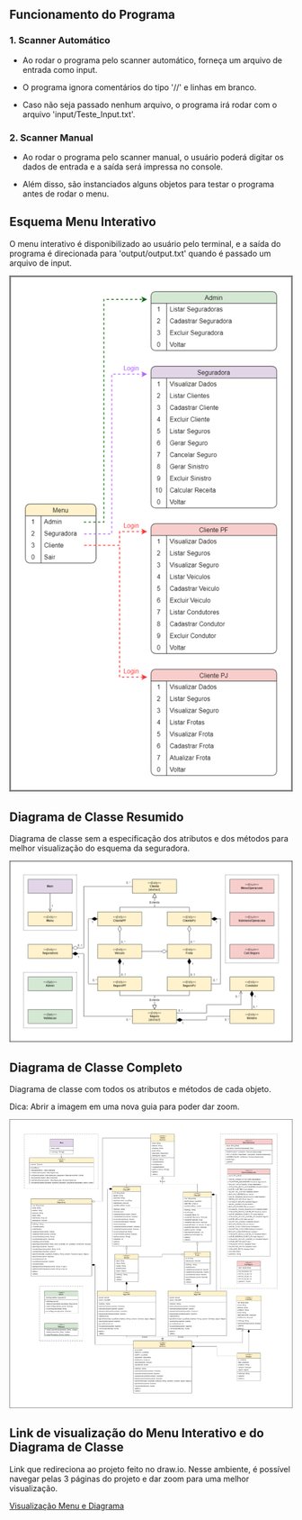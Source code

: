 ## Funcionamento do Programa
### 1. Scanner Automático
* Ao rodar o programa pelo scanner automático, forneça um arquivo de entrada como input.

* O programa ignora comentários do tipo '//' e linhas em branco.

* Caso não seja passado nenhum arquivo, o programa irá rodar com o arquivo 'input/Teste_Input.txt'.

### 2. Scanner Manual
* Ao rodar o programa pelo scanner manual, o usuário poderá digitar os dados de entrada e a saída será impressa no console.

* Além disso, são instanciados alguns objetos para testar o programa antes de rodar o menu.

## Esquema Menu Interativo
O menu interativo é disponibilizado ao usuário pelo terminal, e a saída do programa é direcionada para 'output/output.txt' quando é passado um arquivo de input.

![](https://github.com/phdaccache/MC322/blob/main/Lab05/images/Menu_Interativo.png)

## Diagrama de Classe Resumido
Diagrama de classe sem a especificação dos atributos e dos métodos para melhor visualização do esquema da seguradora.

![](https://github.com/phdaccache/MC322/blob/main/Lab05/images/Diagrama_Resumido.png)

## Diagrama de Classe Completo
Diagrama de classe com todos os atributos e métodos de cada objeto.

Dica: Abrir a imagem em uma nova guia para poder dar zoom.

![](https://github.com/phdaccache/MC322/blob/main/Lab05/images/Diagrama_Completo.png)

## Link de visualização do Menu Interativo e do Diagrama de Classe
Link que redireciona ao projeto feito no draw.io. Nesse ambiente, é possível navegar pelas 3 páginas do projeto e dar zoom para uma melhor visualização.

[Visualização Menu e Diagrama](https://viewer.diagrams.net/?tags=%7B%7D&target=blank&highlight=0000ff&edit=_blank&layers=1&nav=1&title=Diagrama%20de%20Classe%20-%20Sistema%20da%20Seguradora#R%3Cmxfile%20pages%3D%223%22%3E%3Cdiagram%20id%3D%223CxqhL1FxixI--weWj7k%22%20name%3D%22Menu%20Interativo%22%3E7Z1dd%2BI4EoZ%2FDZfs8ReGXAbS6Z5ssptOeqd79maOYgvwxrFoYxKSXz%2FyJ4aSvTBtbIEqp88MyLZspFf1yFVyuWdOXtafQ7KY3zGX%2Bj1Dc9c986pnGBe6xv8bF7ynBdbQTgtmoeemRfqm4NH7oFlhdtxs5bl0ubVjxJgfeYvtQocFAXWirTIShuxte7cp87fPuiAzCgoeHeLD0u%2BeG83T0pEx3JR%2Fod5snp9Zty%2FSLS8k3zn7Jcs5cdlbqcj81DMnIWNR%2BullPaF%2B3HZ5u6THXVdsLS4spEG01wGf6c%2Fgx%2BOP%2BdfJ3b%2F%2B92%2FDmvm3fTOt5ZX4q%2BwHZxcbvectwK97EX%2Bka36asctWT8kWnX8J2SpwaVy%2Fxr%2B9zb2IPi6IE29%2B42rgZfPoxc92nnq%2BP2E%2BC5Nqzevkj5cvo5A909IWLfnjW%2BAvzH70Kw0jui4VZb%2F4M2UvNArf%2BS7Z1oGVHpGrz8q%2Bv236cph30Lzcj2YuQJIJaFbUvWlj%2FiFrZnGTf7t9vf8zfPjy8PCwuPsZPb89Rc99AzT5HQ1Wlc0ekaS9eTORMMrGhxm3Dld8RLyAhln7Osz3yWLppd2T7DH3fPeWvLNVlFeUf%2BO9sabuQzo80q58u%2BWVLbNDp7zyx%2BxiNNBJLp2SlR%2Fl%2B6UXpduwk6fTqeE42X6iLo73z89DVhHbElV8XbOQuB7dHBywIGmNfDAlF%2FfmvfgkoNelk28u0SdP1B8T53mW1LxbUXZs%2FOOzU6YHsNCl4c7ODQjyYluQumZAReojkSIHxxLkATYg0dBD3PDjOQu9j1iCfiGRjUDLvfKFEnenaMwSHMRFEVtkn3w6jbKPTyyK2Ev2JczaQBNq3A3Z4hsJZzTfpazArNsWzAuipNUGY%2F6Pt%2BNE%2B8egN%2BC%2FbMK%2F65vv%2FF%2B8e8jlFnDJ8%2BEVV0vJMnqjywiMAy%2BY09ATjQOolFpb8P%2Flk%2BnF1PZTi3kssVhALHqlWvjPjzziP3Auk2CWWLESD0S4yChONv0r6M7DJMN44079xFbMPdelQS4IGn56paku9OZ71ty7Z0tdaR3Yk1llmwY%2BuDbi83YISMSHJLeNSyCP4jr%2FvmIGQDGX7osXyK0a4nszrpSrdN%2Fxkp%2FQC2a36ZF2haw6k9B6u8PLxqFZSe1VXQuashFZJ4Msu2tkDYFYqtUihfFpwbbYe%2FfiueNpBNTxSGcrftfBQiK3TGRg1P46Uo5RF8iok2HURdeMyr1NJbWYclufFozLxd7deO6Q0nUgj4kfu8Wo3CKRAVH7q0g5ROmIJGmRpBudMwk6hrVKvUhhblqwJvr%2BHXn2UIK%2B4EfihXJLRAYiHaAh9ZB0qLv4pOOj7oCOXKt3WvFRqPKDo6CWvhOXH8EoqCmMyx8tCqqjT7mzyVEx6H8lDirUy%2FEmR9CrjIHQ2nGFEyYd%2Bppvvdhe8LKN03kpt4ykmEA14XY2Dr2ZqtfYXtW1ITL0O58QxwTB0XY5lp8Mo6OiMYTMMgSeZ%2BKSeDRtY0tu0UhBrSY80WdKrdzoILVOgVqCcGnL1IKuaQyXFmMIqWVA1%2FSnteOvPGTW0TSlHLNMCxElLaJE4dN2GWXCSAaGT%2FMxg4zqmzDg8DvzE2%2BgzCKRgUoHqEg9KsHAxB4TnpOOolLdHdBhT%2Fkoqj3cM4pq2keDHgxx4CSppUlSMfJPJ4pqwmAFRlFrxxXOm%2FLLKM%2BbvOWKz0s%2BEpf0FbfZGENtUlHKzaEsGPRAiklLsc5jqBYMXmAM1dp%2FOnv2xILRimLdT%2FYYDwKrSUGpBywY70BgSQuszsOnFnRNY%2FjUQtd00RTQNV1e9IOPnjYvKfWQNURCSUuo7qOnFnQkV4fbpTA4bdiT%2FTvy7BEFPcebFT4IqOYFpRyg8icNEVAyAmrQNaAG0Ec8kNvgtGBP8l5BQPUH0Cm8%2FbAfBqka1ZN6fKp22SCfOufTqHM%2BQZewLbfBacOeYFruoimgD%2FgzLT3Ux%2BQWixR0aiJD97nSqdrYIJ26plPxdqXu6ARXKVf7g6UwOG3YE0yVUjQFdP9OSOBQHwF1HEGdM6D%2BeR0%2BX%2FUnQ6q544%2Fw6eut9%2FC9jw%2FvScwngQyPxiehOuDkeCS3uWnWmtSNGLXoJGwJuDyiuHXyAi9udrnF0jKbflFNyqGp%2BhEYRFPnaBp2jSYYV7iQ29q0YEyUXGsubAm41LyU%2BATh1LiezhlO4jc%2BVUe5kU5d08nUunbs2XBunDsbZTU4bbwmbf%2F8NWcEKHFTQM%2FvhPjOKvXs8WunXoSJuZpUlHqIqvbVIKI6R1TnSSdsuHQYCWVjgonifcEa0Acm5mpcRcpRaVjzDkft%2FroeWTt4OpnUXNORQx2np3xqLl3bOzfX8d6DDj2HOE9qaZ403F9BsuTmGkJXIubmqh1XOHUawkXHmJvrqIo652nUfwffZvfr1eLmo39PXj5%2B%2B3Fz8YHrdiRmVpuZuITigMt2qqc4Ulib4yOrbhCpRSxhS8BwBT6ldzw1KUcrXMojL63aTMMlFAe8Hz%2FBLFwt0ErJ1T3CloC35Fu3V%2FhcRNOCOmdgic0onEIjwqRFWPd5uoZwAo15uoa43KdoCrjcp7jB%2Bp16zsrHO6xGBaUesfCVM6dErM4Tdw3h8h9M3DXE5T95U%2BRmrSL5cQYtuRUjBbNwLVC1xtAvKDGiOs%2FdNYKeQczdNVLSDShuirqn%2FBBQzQtKPUDhMgt5AdV9%2Bq4R9BJj%2Bq6RkqsqxE1Rs6yCDyt3FbEQ33nWqKTOGVEhb90VWy5ujNnd%2B9K6NsY%2F5ri0QmZCtZnAS6gOeAelVAKvuhGjFp%2BELQHvn7beb5YRSm7BtMynX1SUcnjCGyiJ8dRmEi%2BhOuD9k1JJvOpGDOJJsCi99G4zhFPjejpnOInvK%2FHlm%2FLSqfskXiO4pEaT29604YvBl28WTQGX0GCGlMZVpByV8gdy6lbyUXdG83wh1H9ib582BeOkIO68ErjGNHAvwzApd3yyXHrOtvicVfhKc3xtco9o6aFZF4926DcCyugZ5tiw7evrYsv3rIWNmGFkOS9SmkCpZIyIf9y%2BhmUg6LO8LKQ%2BibxXulV5jS7uY3puFGdYO8lLdG1HDEu2Ch2aHbYRAqjJ0rZrsi%2Bs7YqihOugIt5h5L20W4b3yis2d9KtjLLzbASa1tisXGFCn5OSq6bZtqadg1zNbblqw4bkOtCOI1fjYkeuehtyhS7xk5LrdGryv11xQu3KL9dd65r7fn5Vrrp2LPNq7l5yK4KFXvqeYRdZx%2FgWp1CH%2FXPFoqTzzSdO4em0XFRSeF4YV9BfJmq75Dvo9mKd7Lo5yJ7F%2F79lMy%2FIz8p%2FRXridBsYPXxCB28gs5lqPvd04oRvoXg2Wxo28fTQc4h%2FmR32wqejySAUTZW3h1Wl%2Fvefcu72t23D5GV2mzekua4PlEJmMlAKzUlB11rUwh%2Bsb9IZv9qbq%2FHzf77%2B%2Bdvyj3nfOPFp17lwDELB3KHP3%2BaYZbfEMSNbA9oUx8SCFU280Hh1Ybwssz3jJcw8IEh%2Bv8kBewN6AnPAnlMOWMuC6hM69o3dG9jG9IfPyrYRCKod%2BlJmgBVeMfTyK58AtnZQKRUYEifWgR58zP96TEGdc4xIrDBc9i0tsDpP%2F6rDO63q%2BY0U1qarjHpKLgUXNwX0MmMG2CPqST1i4UpwaYnVeQpYHS4ExxywdaMIidXX4fJwzAJ7XEmpBy3oqEaKyUqxVrPAiuUC%2FcpKZYGtH0OILB26koubrOuQRQTvsZqUk3K4yo0d4uoUcNVmClixXOASIqVSwNaPIcRVbj2q7rASZMktGBmIdYCi1CNWtZsHAdU1oNpMACtWB1zvrFQC2Nohg4DqG9BtXE5ghHxqWlDq8ana3iCfOuZTq%2FlfxeqA7mGl8r%2FWDhnkU9%2BA%2FuDLCO%2Bfjico5fhkVjtskE9d86nN7K9idcAQuVIJjGqHDPKpb8L5CyYwalxFZwQl%2FjVk8ROVm915L8%2FvmEvjPf4C%3C%2Fdiagram%3E%3Cdiagram%20id%3D%22bNJRYoZThgTYz_LGa1YW%22%20name%3D%22Diagrama%20Resumido%22%3E7Z1rc6M2F4B%2FjWfaziRjcedj7MTtbrvddPNOt%2B2XDgbZpouRi3Hi9Ne%2F4iIMEk58AYxkZXZmjbgcEOc8Ojo6EgN1vNz%2BGDmrxSfkwWCgDL3tQL0fKArQgYn%2FS0pesxLTVrOCeeR7%2BUG7gif%2FP5gXDvPSje%2FBdeXAGKEg9lfVQheFIXTjSpkTReiletgMBVWpK2cOmYIn1wnY0q%2B%2BFy%2ByUksxd%2BU%2FQX%2B%2BIJKBYWd7lg45OH%2BS9cLx0EupSH0YKMZAUbfOQB0NkrLqP3UcIRS%2Fexg5eLkdwyCpfFKvmdzJ6Rconj2CYdzQNVeffx1Zj85vd1%2Bnzy%2FeY2D9s45ugJZJenaCTV7veZ3Fr%2BRF4OpbJT%2FhFt%2FKyEObaboH4I0IbUIPJgKwyNHLwo%2Fh08pxk90vWCtx2SJeBvnBMz8IxihAUXpZdZL%2B4fJ1HKFvsLRnmP6lj5feG4xiuN1bMeCQN0rXzY8QLWEcveLt%2FMqFtuTmogzz7Zed8oHioEVJ80wrL3RyjZ8XFz%2FqjeFj85d28jv%2BYP18t%2F775uNH7cMv62f45X4RfrgBNa%2FYCJJ36VdetPHvJlH60RRFHoxu3OyF3KWnRt%2Fd3JTLv09vjJyBf83z%2F51l8tYDdushjP34tSirHk%2B28vMmfumKadk0av5Wsws3fN0nON9EGDeRU751g37A6a6MsrZzTGo2mymum5gUPsMP57%2FAWaKjyq7kS662SdESPTslU4Zr%2F7%2FyNoqduLSNmxdY3oaeX94MkPutuOu8SSjtXiE%2FjGH08IzNdp0fNUNhPHGWfpBY3E8weIax7zr5jrw9Akq%2BTZ7SgzNnE%2Bxqrhs4qMMqHHSjBg52DRuMfqNBkWjYjwZsMmF71MkKxoGPdRXWk4Hhhzlypri1dLC3Zd6%2FyZfs3iVi%2BEGMqVP%2BhyUGYlSJmO68jxwnjx%2Bl8yEOGWzK%2BdAUMchQ1%2FWUZGiZDBNJBnHIYAhKBl2SoTsyTBKTklQQhwq0vyBKsMKQVLhssCKNbSIZq7h6wtCxCksTgzCmJEx3fkdGExmqEAkMtOth1g2icggGS4KhczDISIVAYKAjFaKAwZZg6BAMfugnyUISDOKAAQBTzL4ESaOUaOgCDb9D390EkgwCkYF2GUQJYwKZj9khGMYo9DYxiiQZxCED4zOI0psA%2FcjHfMK65rvCo%2BHOW%2FrhBbjg6dDyNMmF1rO0hcGCzKHsEAufYLiR3oK4VBAlSap26t4lqLBZXgUTPq9g5LgIri8BB8uFEg5ddCVEmXYB%2BpJDeQV0eNpMlxIQVwIIYdyHvqRTXgEgxk7gVpMnO0TDxBo%2FjMcSDe2jQZgRin7kQV5JGPJ3J%2FA9x3UuwQYZiuwo6CBMVsP%2BTMjG%2B9zORaLzEGCjMKVJtG4SovS0lbrxfEohYejdJUuiJZXvO0sUev9bYO3GGhB6Ez%2B5pfRt4q38nSlaVUmrGn3mW4dbP%2F6DiMS%2F%2F0x%2B3%2Br51v22tOv%2Btbg1XON%2FEL1NNrKzFJ1s785Lt8iJWV1Aj1nsjVIwXF9oE7nwrZrOjoudaA7jtyB1psKWFZIoXwQD7I08Vx%2BiTiOPkbuT%2FpjY9s5WDJI9ltuKSuyCSMzqKj%2FrCDN4R65mV%2BXqtNys7s%2BVi23BeS1dNSXb%2BrTa2%2FssulZ9FjWv01Nu%2BWAhuqmfUS%2F4vKxqjlPelGyF%2Fl6ch3VJDMfzEPSbhw1izeAeVzqFDWZFxI5wVaQMCoAry%2BwAV6TCrhlXbLDjYRtj8qzfotY08dUrhAIG4861xivii%2BWQIt5Y4ZrtccUKzhVs%2B7OMtrY5px7ovinN9DeGt4ZOmp7LIxIMaXeE7ta0xEiLmqut6pRcjhhp23rlWbQz8LW%2FwrTmhJzISPbeSLWi2WwNT3lPfcOuOpTY7Qa72jVj16A8RI2mX1vUpWlvUnI5oq4hqSsMddlYJa%2FUHZ5EXdAVda0DqXtu558L6po0%2FTqirsWxr0tTl8RUWqXuOUIkdfdSl42ISuq2Ql3zmqkLhqRTRay5qxCDVZVbYJhD7NIhBoldfrFbN22u3wNRewbZ3xtjJ9QFJeZ2OIB1KHXVM6nbA8QCamDeVPROEIvlVgVrOiWYI8YCQDdUaguQZaSQ2M8VD3apB3zur6e5SkcET08N1DaIRP1qkEg7f3pHY%2F%2B0XI2Wex4Qe2e5dfP5%2BHBm%2BBouOdSZ0fm3XHoVHaUjy6XkGs12F3tnuXUT7frd5haWy1U3hLjmV2C6Jm1CHQXYbfUduYKZbt1EOE5Ml6tG92DT1bg3XZ2eNEpMqmXTNdV35ApmunUT1Tjxl09rdYeDi7S6hw50C2C59Kh2R5NymK%2F8NdvTJXK7yXI3qs%2FSSuSPFiIDfzdq3YcKOMEhV57MoTjMPB6ueUh3Qkx69k1bngzd%2BVEa5WHfTJdERzgy3QbnF5sdzi%2B2D7Rd%2Fifs2VSinN2RK2NTpmtzPGEPDOkvl7QxY4%2BVYl39DGOtmRUXpDPTFBAB%2FysuAIXqNFgkJtV2ZkexoOA%2BwYK5M8dlZaEVfMtqU5tr24%2BpjmcoBzoy5bVROs4%2BMK7Hbm0qKMPknraWkLXvG8hCuDL66U7GEVJy8jUrRSFrlDUgRRSHiU37Gt7e%2FsBwN4bbhHvJNxa%2FQcLDEIV498gJ%2FDkm8b0Lk0XIBtV10%2FJjSiBO1hTDrA3u8tOWvuclYmpXY2OpTcN5L8Uv%2FCF0UE3kLlIbSmAkmTvlJc3osZeeLWmmsSkLQCrLucqiU3F8o%2BbzNDwqCzvSJuHSBlzqFkzkUV%2FYoQisL5IvDfDFrOiLrguhL%2BQpJF%2Ba%2FsCqrVb1hSgH5%2FqiSH1phy8HfHWTR31hO0eyMTpfWfbkYPCjLKvPv46sR%2Be3u6%2FT5xfvMbD%2BWUc37MiDZEsT6mLbCudtUa26yKaoHXUBQzoXj7u2qFZf2LER2RQ1oSyaiG1RbVBX6ksDbVG1X2SYhgjqwk4glbrSuN9iECXgW1fY%2BL9ESzMhl2pLJAha2GlyUlcaD88JghY5WtSOugCw5wMSnOsLO1ok2XK%2B20InL1lChFtI5qSES9NwUYyqn2sBMRSGjedKujSvLaZh34qhLzKg21KDRDsvYji7gA3oSn1pxtu1jCpixPB2ARulY5TlqK8bt%2FDR4Br9m0eO58PdwXmx56wX6Y2mHz%2F2I%2BjGPkqUco02yUvqVGUUasFAoyadrlCPssoodGZ%2F33TmgKVOpM40ojPFJDHudeaA9SCkzpzYNOknKo1KL%2BxyOaUBf32ZPL541oN%2Fv%2FnrazAC39zPNckvjM70ZeYen5%2BvAAevHsL%2FusGAyibs6hPnqvqOXG6n29baLNthlQGOsxGvWtVMe7WvMzPSYyOE4jeOJBqL38niE%2FJgctX%2FAw%3D%3D%3C%2Fdiagram%3E%3Cdiagram%20name%3D%22Diagrama%20Completo%22%20id%3D%223Q_lqtyNzhBkzEmCaNaV%22%3E7Z1rV6pcF4Z%2FTWP0fHAPQQH9aKad7HzuSwMBi0IxxMp%2B%2FcMxDyzMvSNZk%2B53POPdQYko657XXGvNw0al2X%2FfcdTh46GtG9aGWNbfNyrbG6IoVRTF%2B8c%2FMwnPVKRqPTzz4Jh6eE6Ynjg3P4zoZDk6OzZ1YzT3h65tW645nD%2Bp2YOBoblz51THsd%2Fm%2F6xnW%2FPvOlQfjMSJc021kmevTd19DM%2FWRGV6ftcwHx7jdxbk6PP11fiPo08yelR1%2B23mVKW1IcobYuVd3ahsbfjn5v%2BrNB3bdr%2F8s%2FiP%2B%2B9Nw%2FK%2F%2Ffh7Dd%2B3%2Fe8X%2BPzsjjFwM7rmtnzVOHi%2Bmui3ux%2B19xuhdPH%2BUore6FW1xtHXHn1l7iR%2BDt63N%2FR%2FNN69O9nS7XE3%2BI3gHTj2eKAb%2FvW9d9x6ezRd43yoav6v37xR6Z17dPtW9Mc907KatmU7wWUr7eB%2F3vmR69jPxsxvysH%2Fgk8X3JvhuMZ76vcirPJAF7%2BaHcPuG64z8Y6jK5eUeLREeilNB9TbdPh5AzD6s8eZsSdW4her0aB%2F%2BHyDv3po3t9Gz%2B2fH%2FNBZWu%2FMnyWb557bvP67sAdvU5K1XKZ8aBly3%2Bi5tzjll%2FG%2Fsjf6tqObjglLXwsjeClzmapNHv%2Bv%2BDW4ld4Pz1E%2F6p9%2F9lbyaPWwDXdyee5%2Bb%2BPj6LXtc2ZKwbnuk72txpeOOPrnhsPY8ezOY46e%2Bvy4gfsTs8taO47wur1eqKm%2BcLyXmEOHjpGzx%2Bm4vTMWTRy%2FVN9%2B1WdEbQxMj9mj21XdWeOPcgYs8eGbs4eWrb2%2FHnXERdmfj20zYFrOK1XT7yj6K969sBtq33T8mW3a1ivhmtqavSLCEqCGB3Hn1I3eurYmn5zazIRUlX5o0jzVkISk0aiWmfYiCrnFkKoro6C6KF6plt14ocUPXJXNQeGEz1wTyKWOhyZ0yGgPZqW3lEn9tiNrxMfeeP43dDPQr8hHHxvHe9isyPlPLoX%2F1i1zIeB97MVjO9w6HoXG7nRy%2Be5Mh0ys3KZnp2%2F1fLPjFamkG3H%2FPC%2Ft1jO61RkZBAubO9OtmUe9FStragnQeJdUNJy%2FZz5Lun84y8zNDV6M%2FuWOvB8XVVfOLVlB859eWFQD%2ByBwRzRumMPL1TnwXBnh3jw9Ulb3n%2Fe52uW%2F0gbknevTe9YmB57%2F%2Fl%2F7niDeuAJyxO5fw3DU9ub4Stuyw2GkH%2FRUI%2FBj070uMoBTV3X7v%2BcthbMQTSy58EXobBKQmXLzPQ3xPeVrnj3ZAU5wamSd6gNhk%2Bhk3buOv6D966peLIYeMJStlOV6H3hrqlaZ%2F4DGzxYBvP5McTFHO5zQ3x27C8MF9t78j0rmJE%2BmrpuDNapiBkNTDVS%2FrYi5iSQ6YCXchzwf%2FO20zefjqa%2Ff3fV8kbBQHU94%2B5NAUZ%2Fpbo57X1%2BA%2Fkrtg4QAoTcgXAyL0DqXIzvb4GLA%2B8u57kIElIlYR0kpE3C%2BFmDhCAhfySMVyjJk1BkktD1Hlgv0AFoWAAafnsVEjTMW6cV0BA05JWGclFomNzX82loDHTDMTQbNCwGDSugIW0aVmTQEDTklYZx1Bt1GlYUNg37qmkBhYVAYWhIgULCKKwBhUAhrygU4lhq8iysM1lomZ6QmpbpfZ1%2B7KXPxIbjqJOOdx5YpIvFGrBIG4vVLwKygUVgMUcsxgqkjsVqJR2LQWKPDSoWhoqhTQUVCVMReUvIW8o%2Fb6kSz6a%2BzAOs8M4%2F5C3Bzczczaz%2B9rylajJvaUP0r%2Bva4ZbD5n%2FYgCiGT4mMJeo%2BpQIEAoHBr9WuYW0FBT8WnhFXcCxYLlO1lsLKV3M09kbLh%2Bpsq7o98pAJTJLFpAJMEsckEnuBSf5migVLZ4rr3CRgGOxIOPFOPVhImYVI7SXOQgmpvWAhtywsSjKTJKawUFN11R%2BpMQ43tfDfcEk1OglC0iWkhHRf6oREui8IyS0hi5LgJLHCYZiEHGnqIAh5CTYdwwMQkjAhkQJMnJAyUoBBSG4JWZi8JzmZAxwi0njXrLH5CUjd1sZ976e5GhkgJF1CysgMpk5IZAaDkPwSMlYgeUImM4OZhMQUsmCARI4wcUAqZQASgOQWkEWJyVFYfTOnMTlRmvCJ%2FUlKUJEuFUObCioSpqIIKoKK3FKxKNE5SrJyRkjFB8OJocheVfUHuXf1gamZ0fmOranWtmeFwl%2F1zD7zvPeE9bFrO4lKVQAuYeCKAC5x4KKGAIDLL3CLEuyjpNUUmAUuFmkLRkeUF6BOR5QXAB25paNYlDgfJa2KgMdAzbBWmpHq4TlvTAKZhJGJUgPUkYlSA0Amv8iMFUgdmfHE%2BCtkYk5ZMECi%2FgAZQPYqr9LgXH3ZvXno15TJ6LVZNUsCFlzBR375SC%2Fuh62y5eut5sD0i3dv6t7jZO5Wspuuzu5jRvUK4qPgd6OAudFrgp%2BBWgqoXWKoQVq6pEUZA5CWX9LSiyViqyytjME8aTEPLRYcUcKAOBxRBQ9w5BeO9OJ%2B2CoTU%2BAYpWd%2B4hHbl4WgIkrf0aYi9i4BRW6hWKEX7sO2kuUVoYg5Y6HoiJ1LMnBMiTnAnBF45BePsQLp4DFFZmmTRk21tLGlOp5ZMrynhVIFJFi4zJaChoRpiO1F0JBfGtIL5EmRWfr%2Bopus3pNSCXa%2B4gCwSReb2Hekjk3EvwKb%2FGKTXlROiszSA2DdeIEV4PxF4EQ0K3Fw1rH6CnDyC056ETspMktbffWGuTfE0L2ZMgXrWHWlTkGsuoKC3FKwSi9EJ0VmaauuI1CQPgWxiEqGgm%2Bq9dSu6%2BbbU%2B39Sb1V2rWrp5IgsQpmycEQNedUKb%2BMbTfQkaMbTkkLR3QjeKmzWSrNnv8vuLX4Fd5PD9G%2Fan%2FoD8fkUWvgmu7k89z838dH0eva5swVg3NdJ%2FtbtSJZDn7o0t34RLRuNvP5uqzPF51RttSuD3jN3VC2Gb%2BfXiW89%2Fj0gol1%2FAH8aRLeHk3XOPfsgv%2FbN0f1v%2FRHt28xTKw38nq9nqhpCaM1w%2FGzSELimkH%2BA3Z6JeP43blAdOWqoPyJqyhHbkBJKFfrCUdAYBmreL05f0cgxdKwGowtc8AZzrbme%2BJmEMkbPPB5Hzo482haeked2GM3vk585I3jd0P33PrR5%2BB763gXmx0p59G9lJOIDoaudzHfnQ7dRtexn43kkJmVy%2FRs0t3%2FgdHKFPLsDEYg4Vr%2FoJ7qtRXlJFQ411Osd8xfMX%2F9F5Ets9LZePRMXS3z6LmQVbLNV8k7HHh3OV%2FCB5NW7ietywxnTkM800nrSu9ewEmr%2FIXnCPQBfTmg77OY%2BmoeJvckTLb28knoeg%2BsF%2BgANCwCDUXQkDgNq6AhaMgrDRnZIzRpKDFpyC7vChpSpeF3t%2B9Bw7x1KoOGoCGvNGQkhdCkocKmYV81LaCwGCiUgUIqKLzridX39nVvv3La2L28vhfa%2B1IJWR4AIbcgZCR5cA5CpsaSKR4%2BBoPuHapuO%2BpMB4%2FwGDzkn4fp1hQ0pEvDMnAIHPKKQ4GR7kGRhwI7esYyPR1FNXZmm1oBh2RxWAYPSfMwubm%2FnI8MFiIae7nQEY39VTR2LU4K%2BDIaW%2BKbe9iCh3P5DYmlW%2BhfEYnN%2FPjJ%2FfYwb9i1w62Fzf%2Bw0VAETxI77rQdSey3A328oY9sJDbz20jutYckfDVHY288fKjOtqrbqKRBGILYaycDwVdXebCdTu1xbIpq%2F1x1xdsz7LUDgrxCkF4ANlNhyZ32EILB1oIT7S0AgSQQmG5CgUAKCGSaqxoQCATyiUB6UdfMb4NVQGl%2BHhhiEBQkQcF0KwoKUqDg8P75qPwxfrzptEo3%2FZuO4ljXpSqWQ4FBTjFIL%2BaaLbG09VBviG%2FHzWcWdgf9kb4NKhKg4hKrCixSwCI7XPCL6DJgEVjMC4uFib1mhXRGXESlfTIAXGI%2FAUC6AESEKADIKwBj%2BVEHYFrIKFrN0AcgwkTJAPDtyK2Pq6%2Bn7t6h%2BdHbvRy165VSMjFwI4c%2BM%2Bfe6DW1Dd76zHQzvm5D75uDjWXdYbobP9EaZltq1WZNClrDZJQ8VapWEtlTYpxsO2NcRIVhXOIIoPyxre9evXQOO6PGi23Il0ZTPT50mZZhmavMcIuRibh8qCIT8UsxSSuKiZ%2B2MEwxYZ0V08xvKCzdQGfjejMltcz15kBS7DL405IWQWGnESo9peqB36lmugnNabhnOtNc6d1JzzSZz4%2FVcBj%2BJPzJ9fqTtRX9SSEuTMYp%2FSQ4lHAoM3YoM1zLpehQygxALaQyhT4lNizoepESvEjSXqQC7oF7nHEvvawFRQzWUjCoqbrqj9IZEm6mV9QGIskiUgEiSSOyDkQCkXwiklH0giIi47Wh1RipqYNgyTIAZHgAOpKl43cry4OOOWsXNaGAR07xyCiIQRKPYgoejXfNGpuzcNQGw6fZjGCAkSwYhTzjUUDGDGRbARlBRj7JyKiRQZKMrCAYNhkxbSwWHTNsGwE6%2Fqx0h7un7qFo7O49K7fl3vWJfFsWlyRKZZ0ldKjmkiRkCLpkKAmBIUno23Folbr0Z6HDklAur9hiKZ4T5k80pixYUz1EdSKqc61qqgsriomfLCGmmDABwwTsGwpLN9A5JehzIKm0CVffG5Cb3sgeJesRYpZFYZaVbkBRjYLCJOvNOLq6eVRHD033wXp6vm%2B%2BNYVVcs7%2FaorzAzphyPvBUXXTmP5xdFpXR4%2FBjQYKMB3vSZu2L7GR57k%2BrtttkuNyetMpSDXpNUn1auxczZUq4KdWwVAov04uhufyR7X7Un3dM%2B%2BOW5xUMWkNXNOdFL6KSdPyB7tx0s5hkaLX64maluATFim%2Bax%2BEcrINtCwmDcTnFIrPSibMMsWoZII1itzFJNVWFJPA0SIFS01fiAeLFFik%2BOtC8lmGjrA0tWzexoGk2KVMtGFvvpV6eUPxFDHwNKVsY42CwhpFqv3MaaxnuxG8yruTXqNgN70A%2F8A%2Fzvi3JAOVIA6T9aJ9HD4Y3vTLniciGEiTgVlWGgED169QdNMDAzllICvFlCADk830fAYa%2BlhTNRUULAQFM%2ByeBwrmoFG0VgcFOaUgK5OUIAWTrdV9CureoztSR5oZtJQNWdixNdXa9qwLcEgVhxn2WAcOcxBrXBUFPAQPeeMhK3%2BUIA%2BFZCjLZ9ODK8PUxpYdBTQ3HEeddLzz4CFVHob2FEAkC0QRRdoBRE6ByOquTpGIYrJqeyk8tJ1DYzBSrQs7kJYPRd0e%2B88ERCRKRDHL6u0gYg7%2Bq5hQ63JEMnCIUOzlSkco9leh2FVpxVDsCj9NgNhyQsI4HMzMHcw8A1R5EFVayrhrhxvum%2F9h%2B70I3mSmJbngTf6oUncFp3M1vhF23jvCRe90d%2Bw0GiURG%2FDAH3f4IxuLzdZYcgt%2BtitevOmAlngkOLjEjIKDZDkYf2pwEBzkjoP04rHZGmMVkfAv%2B9nyJ0Lh5mv4bzhHjE6CjmTpGI5V0JEuHb%2FYYgAdQcfc6EgvTputsWQFixQ6oq1BseiY52YB6JiBclHOAnTklY70orbZGksWtJjr%2BoOZYzHZiCoXxNmIMhdgI69sJBjAzRZZstIFE46YOBYLjih%2BQQaO7Fh8BXAEHHmFY6w%2FOnBki6yWAscw%2BsYbrfrYtb3Hi%2FgbEihcYkmBQrIoFJDnCxRyi0J6ATjs7yOZ6LuwxRjTcFOLfgjnivFpEJIsIQXk%2FRInJCaLICS3hKQXhMP%2BPtImi0lCYjG1WHzEDJI4H%2BvgI%2FjIKx%2FpheGw19nKKXyMdhqn88f5xmsAI10w1gFG0mCMnzTACDByB0aRXggOW2TiimDEtLFQdPx2jTXQMV%2FhVlAAB3Tklo6x%2FojTsZJWAccb5Nu2Ng6a0CzUhPPH%2BjbASBWMFVTEoQ3GOOYBYAQY%2BQNjQSJyqmklcbxBvqeruhFD0R%2BwYCFRFoaDFSyky0IRLAQLeWVhQWJvqmkFcLxB7g0w5GdQJuB3xzoImLM4UeMGBOSWgAWJrqmmFbkZgYDkCYhKNrQJyKziLwcD1JzTpPwytt1ARY5uOCUtHM%2BN4KXOZqk0e%2F6%2F4M7iV3g%2FPUT%2Fqv2hPxiTR62Ba7qTz3Pzfx8fRa9rmzNXDM51nexvNbxwxtdtWqanJ%2BNkf%2FbO5cXP152eW7CLjj%2FsPnXM7Ofm9uNObrN20RsvvV5P1LSEpZlB71k08MU1s%2FcHjOtKFi2jRnKykmwkJ9Wqq7E7XvHllN3M8q3LPGaGd4y2jMvHKtoyfqmm6opqqnOuJkw3Md3MerpZybNZHQ%2BiSk4v%2FT7f2mD4NN%2BNsbyheKIYeLJSEIHDVACFGSdqpxKfcaJ2KiDIHwTJ9mZkfx3J0qk%2BE3Xv4bU9M6JqalRLvGNrqrXtmRcAkSwQUS%2BVNhCryNUAEHkFYlEiUpPbHD4Qg2Kpbf8hjkIeNhxHnXS8s%2BAhVR5WkaJBm4dSGTwEDznlYUGiUqVkhkYpPLSdQ2MwUq0LO5CWD0XdHvvPBEQkSsTQoIKIdIkoJtS6HJEMHGIXfrnSsQv%2F1S58VVpxF15UOIdfBQ4mHMyMHUwpz1wQHkRVZTDKv6xrhxvwC4Uw4E1S9SbzjDeBN5mBUtGUBvjjDn%2FF2oCX0nrShO3Zwi0HJD4RpiAaz9CmoIJJICjIKwULsuuupM0JX83R2BsRHxEJN%2F2rRPWgwESyTFQwMyTORMwMwURemViQnXclbWa4yESU1C8WHDFhpA1HCZ1KAUde4ViQUlHSl41KQzb2%2FP8PyRicABfJclFCh1LiXESHUnCRVy4KBWnEFk9%2BvwIjJo3FgiO6lNKGo4wupYAjt3CM9Ucdjqz0CP%2Byqpu2y%2BiPbf%2FLN7WxZS%2Fm%2FgKYZIEpo3EpcWAiLAfA5BaYBYnLkdPichaAidlkseCI%2BBzicER8DuDILRwLEqAjpwXooKt3YcGI2BziYERsDsDILRgLEpwjpwXn%2BIPcu%2BuBPTqxR3F9YbT4LgIYEZxDHIwIzgEYeQWjWJDgnLjcFQuMV9EW44mNVMcigRGBObTBqGDGCDByC8ZYf9TBuGTGiM7ftAmoYGpInICYGoKA3BKwIJE28dJvgoAjEJA8ATEHJEPAZuWw2lP2jUu1V3k9UVsnytt2KdkDw7t6MD7NOUnKL2PbDUTk6IZT0sLh3Ahe6myWSrPn%2FwtuLH6F99ND9K%2FaH%2FpjMXnUGrimO%2Fk8N%2F%2F38VH0urY5c8XgXNfJ%2FlbDC2d83WghbPa%2B5cVP152eWzCKjj%2FmPkXMrNXv9uMq%2FbNG0RssvV5P1LSEmZnh7lk06sU1g%2FcHLOtK5iyjJgGCmGwSUEv2CBDqDOsS8z1%2FbjNNg8gwDcucZYZjjIYby0cqGm58paXqiloSBL7FhJQOTDS%2FobB0A52N783U1DLfmwNJJRM4%2FPZtQ0vVVHTZIDa5TLeZOY3vTOeWK7178eaWyNQA83hjXnqLDYoITKZp%2BAjsqw4QWAwEZpiUAQTmIFBE2ACBnCKQsbtIEYHJ8JoAgbb3uGwwsAgMzDDIBgzMQaGIsQEDOWUgI12fIgPjvY8FCKoDu612HW%2F0aKoN%2FlHlX4YhNuDfz6qzu7V%2FajckqdNzS5dX%2B3etoz0nDrEB%2F8A%2F3vjHyMrnnH9MhSUjVXz8jYyHsRPPAcOfwUD%2BGZhuQ8FAsgysJBS6HIoMACKWbLnOEUv2RSxZXNTsKzXGqeycwq4KdxLu5L%2FrK908%2F4pIMubHlxh08q%2Fq2uHewUKlQ3iRRL3IKrxI0l6kDPQBfZyhj2xAGfPbUFJIiGIV5OEnA36k4VcD%2FAA%2FPuFHL5SM%2BW3UU%2BCHOhXk4VcD%2FKjAb1dwOlfjG2HnvSNc9E53x06jgTIV6yxTERRpRZGK4hSpkGvJxHqhnMysF%2BNAMj6rVDAtQ3Lvf7mfzPCJsbO4fKhiZ%2FErMckrakniW0soUoEp5jcElm6fMyoQx5LUMs%2BbA0mxi1TMdeEubyieGgaenpRtzDAJzDDTbWdO4zzbQoirvHvxZpgoVgH28ca%2B9L1FiihkF6uwTE9DcYeYkIoNx1EnHe88aEiVhlk2EwUN169V1lYIVlWwqrLeJcoVV1UEfiK22ZsXZfiW8C0z9i2zLLxP0JkUWDuCiNkunicZjk24kmRdya9cR9AP9Fs7%2FYq1siKy0mv9ywaLK068uoIANroYFPPcRwMGM3BYgUFgkFMMshoNEsSgkIZBTdVVf5jGJNx8jRpxBTPE6CTgSBaOAuBIHI7I7AUcOYUjo0YoSTimpfYm4DjS1EGwbRcsn4YHgCNdOGaY%2BAs45qFcZP4CjpzCkVFAlCQc01J%2FjXfNGpuYNxYUjRmmBQONOeg2%2FoRAI9DIGxqFcjHYKKZF2iywEdPGQrExHJVgI102olAw2MgrG2P5UWdjWuVg1EukD8AMqwUDgHmIE5uKACCvACxIyI2YtquImon0AYiNQzIAlLW78%2BvJ2cXJ3f7L1nNzX1GazyiauKxooieUwQ9duhufiLvOseomJqorKltq1ye75gZ1gJZUXwxvHQUY6RRgFJVkN6o4g3HGTlXjROZZOxXHH%2BXvATCNjMgwMsu8boaHjUoBy0cqKgV8pSVlRS0J%2FBRgZIoJBRgxY%2F2GwtINdDZePFNTy7x4DiSFAozFm66m286cxnmms9WV3r14s1UUYAT7eGNfepkAiihkF2DUvUe3NzA1Mwpr7diaam17lgUopIrCDKsvAoU5CFUBCoFCPlHI2LekiMJaKgrbZh8cLAgHFXCQNAfr4CA4yCcHGVUBKHIwDoxYAOHI37hWddtRo3SO6TFgSBSGGRYMBgzzkKoAGoKGfNKQUQaAJA2TwSyfLWrOzYHpx4agR01RgCh8NyAFRMxZrgiXARE5JSIr%2B58kEtnxMwESvZGqj13bMcDEwjARUTTEmYgwGjCRVybG8qPORHYgjXdoO4fGYOSryuehbo%2F9xwEYUoUh4mjIwPBZMAfS8bN8YTbcQ%2FnybjwaN5gJkMvgyAAhcpOWCx25SV%2FkJtXEFXOTPpOU86ceU0xfaAeOJRzLZQpLN9C%2FIjeJ%2BfHT%2BtWghylZRzLddMKPpOBH9k%2Bf61svUv%2Bicyify8dPo%2BsTvYSdd6CPN%2FSRTU1iKiy58R6SUPX3F7wH6sR7DZta9ENIxvg0ykxRgGO6cQUcycIRm%2FCAI6dwpJesxFRYcgs%2BDY6owV8oNGIznjYasRcPNHKKRnr5S0yFJXfiQzTqxghTx8LzEfvztPmIOhfgI6d8pJfRxFRYss7FEj5i9lgoOqL6BW06ovoF6MgpHQlmN7H3nsopfHwwHNWJU343%2FbpQiaJQ3k2VjYFuOIZmz4fp%2BL9hzzXD343CthDTyhroIU6XsiirQZuyKKsBzHKL2Vh%2B1DGbFt4zj1nMPwtFRtTXoI5GhPYAjbyisSCxPYz6GiEavXmmNrZU52qaVRyngyCvmDgYEddDHIwI7AEYeQVjQSJ7GEU24jkjOotTByACd4gDEJE7ACCvACxI6I6QFrszAgDJAxCxOWQA%2BPFqVp72TpyL2rBnHL93r5%2FcErOylByMT3NOkvLL2HYDETm64ZS0cDg3gpc6m6XS7Pn%2FghuLX%2BH99BD9q%2FaH%2FlhMHrUGrulOPs%2FN%2F318FL2ubc5cMTjXdbK%2F1fDCGV83jJE4ac%2FeuLz48brTcwtW0fEH3aeKmQWr3H5cqmrWKnqjpdfriZqWsDMz3D2Lhr24ZvD%2BgGldyZ5lVCmrJIh%2FxPlKWWK8Ff%2BVeYmXfvMHN9M2sDY7lznLDMcYVeeWj1RUnftKS9KKWpL41hJ2IDHP%2FIbA0u3zryg6x%2Fz47IL%2Br4apja0oKPUqOsD8kv%2F5ZbrZxPSS7PQS%2B4vAHm%2FYI1twjvltsEv4a5bpfYlGlLQRHvjrDuAgTQ5in5E2BxUspWApJeellEp51QL%2B8UlOkVeDUwmnMmOnMs99TA4kVWfwyb8qCvgXy4%2BswY8k7UfGef5gH9jHDfuKtaAisEJi%2FMuiDmPh8RiaV%2FCRLh%2B%2FWFcBH8HHvPhIL9GXLbG0Zm%2Bow1h0OuYZcAI6ZiDdKugIOvJJR3rZvmyJSSl0RCH%2FX4HIKhBJG5EyEAlE8olIevnAbImxgmFSEYk5ZLEAKQOQVAA5uZa1vaZ993h3%2BSgd2fL9wei2VCkDkAAkn4AkWM2frbG0LUjL9HUU1xlG5QwaIFxiRwFCCiBkp6GgrQ1AyCsIY%2FnRASE7%2FbOcAkK0tQFnV1OUiL42tDkbO8PgLDjLHWcLEtNTEVfiLNZiC4XGCvrakEEjcw1BRLQr0MgrGukF9LA1lhbuarxr1ticwtG%2Fis9Fb9iBiRSYuMSkgol0mYgYVzCRVybSi%2BBhaywtyHWRiZgwFguOiG4lA0f2jB9liAFHTuEo0gveYWsMjVCLDMYldhVgpAtGFCoGGHkFYyw%2F6mBMlipGI9SiABAFiokDEI1QAUBeAViUKBs0Qi0uANEIlQwAraduSb29uhe0Vvf1tDNxS1IZjVBTbhWNUNcFXuKNUCVJ%2BaOQb4TKtA2s6NhlzjLDMUb3juUjFd07vtISvUaoTC1hBxLzzG8ILN0%2B5%2BR7cyApNEIt1Pwy3Wxiekl2eon9RWCPN%2ByR7dvB%2FDaSu4tohFo8DmKfkTYH0QgVSyl5L6VQbITKFBMaocKpzNqp%2FD2NUJkfH41Qf4cfiUaotP1INEIF%2B7hjX7EWVNAI9ffiEY1QqfPxi3UV8BF8zIuP9MK52RJDI9TfSsc8A05AxwykiyJRoCOndKRXN5EtMTRC%2FdWIRKko4oiUgUggkk9E0iujyJYYGqH%2BYkDKACQVQLIb%2BGGFFYDkFJCFaYSatsSKRqgUQbjEjgKEFEDI9mQQhgoQ8grCWH50QMjWWFpcKhqhgrMrTjgR8kqbs%2FEnBGfBWe44W5CYHjEt5hWNUAuMxnBQAo0U0MhuTITNSqCRVzTSC%2BhhayxttxKNUIkzcYlJBRPpMhHLsmAir0ykF8HD1ljasiwaoRYbjlhLJQNH9owfwTuAI6dwJNgIla2xtOAdNEItAhiX2FWAkS4YkRkJMPIKxlh%2B1MGYlhqJRqj0AYi8R%2BIAxFYiAMgrAIsSZZO2lYhGqPQBiH1DMgAUJ63XkebYjR37RtX233v7BwYnjVDPvdFrahtFb4R65WleVzXV3lh%2FJ9RtqVWbNSvohJpRy4FStZLoOVBVkj0HRJaB4acValNslIbHZ72j01JXeBmIcvdWZVqHZe4ywzVG%2F47lQ5W7%2Fh15a0ditBFmakfmWzvYc8TMcnVBpZvfbJxrpoKWOdccKChtR%2FE1cKOcbVsb970v0N7U459mEx6jPcaubVuGOsAUc61TzH8f8xluKf71mM90QrnSu5OeULJtFnqfgns5cy%2B9MwdFDMa1GdM4eOTd7ebA%2Bz%2FQjzz9hAw7ngJ%2FeYhVAf6APy7wx9g%2BJIm%2F2nL8nViqpm4O%2Ff8HAOkDMMOOpADgz8pVPLarrt6oWbVK6brWert%2BrCirbBn81TbWD%2BiCIecHR9VNY%2FrH0WldHT0GNxqMeNPxnrRp%2B5Ia2WP%2FOa95sVxJLJYLjI2misQYeFV%2BdprUo72d7e6ws1c%2FHFuN%2Fe2Hk67MyT50a%2BCa7qTw%2B9CHxmCcwxZ0r9cTNS1BImxBf9sySPFeWGQWSjWpnrALUlxWkM8NaKZZEL%2BmCTagC7YB%2FW%2FhaT8nJWFFKVX4llIFCxNYmPh3faWb52wma0xJLZuscSCpaoJOJV9hjOoPWH8gEOGcbjZzGuKZrkes9O6k1yOYz4%2BVfAAPstgeZL4Oo1Jb0WEUOJ98oaQYPMbV9ZRufX%2Bvg5hWMGz0aL%2F5i3BIfeNxYyrdGMIPJOsHCmXQDDTLl2bpcYkU4Saw9uz8yzqeNo6H%2Fk5pxLhKY6MpbjTK%2FuHx0HBUzTZGIB8R8oWWE%2Biji74vljyAPqBvTehjxCSSRB87NS2AnDMehJzzAbhpD8OIIX8vYA5%2FmPmR4V%2Beu1zgXwZqRZEv8I8P%2FjG6A5HkH7ukV8y%2F83G378%2F8UuE303BW1W1HnWk6Gx6LTc3y43GNqFFteABmkmFmhnXBwMw8FI7NPzCTD2YyugeRZCZ7MzBgpr8f%2BCU0QT8y9MNmIW36xZ8Q9AP9cqafwOgPRBF%2FKb3Wwynj54bhChCMNxOjP8V%2BIjU6hgMVdKRLR%2Bwngo6c0DFWG3U6Lt9Q%2FGRdsKc4GnePZ%2FiYBGFicXVuZdX7JRZXSQMUG5JkAFpvH4n1i71Kf7tedk%2Bkxv3oXURZ9V%2BYk5RvVnulLv2ZrxxTqleTaUpCvZzUIz957UwxwRmFM%2FoNhaUb6GwAy5QUP94o8%2BMnnVE%2Fr913MqcrMvAWCWS0pxvMnAZ3pt7jSu9O2nvc2%2FoojZ5c7WPS%2FXg2ZPPs8Y2Xll2%2FpFTauTkwffcW5dJmfk28XJogCOIfcd4dVhhdh5j2hZ%2BcfaZxEDG1xNQydzFJK4pJEPhWE2qmYW75DYmlW%2BhfMbdkfnx2zTT%2FJb5b5g9K72KKp4aBpydlG9NMAtPMdNuJaSbZaSb6eIF9vLEvvYAGRRQm%2B3r5KNS9RxfCsGNrqrXt2RRAkCoEM2znBQjmIFF08wIEOYUgo5QGRQgmu3v5EDQGuuEY2lxDZ1CQKgUzrAIKCuag0TooCArySUFGQQ2KFIz3QRYw6D0BfezGe9bN%2BAggJArCOkBIGoRxkABICBLyRkJGmQySJExGsARNlfwMJnumTpQNClKloJBneDUwmIFGWdmKiDJDlFnSAPxglFlNXjHKLG7EzivxqnAq4VRm7FQKeYbf8CAqiYEo%2F7KuHe4mhG0psLdA3pmswpmk7UyiOjfwxx3%2BihVpllKvWyx7Y9wbXyP0ISQMwAxLbQOAeYgTpbYBQF4BWJAos5Ti2%2F6%2BAgBIHYAZVtsGAH9WnJNrWdtr2nePd5eP0pEt3x%2BMblHQYp0FLaZBRCho8flr8gUtysofZX53RGTm4DPKLfJT0IJpHJLhAMu9ZYZnjK3G5UMVW41fiqm%2BopgEiW81oaAFpprfkFi6hc7K%2Fea6dDfz47MLWmjD3vz%2BIopaEJtrptvPnMZ6xlPNolfeZj4%2FFLUA%2F3jj37KtRno4ZBe1GHj3iHibIhAw04oWIODa9YmKFiAgpwRk7jXSIyC7ooXrPaxeoAFQkD4FM61oAQquXaOoaAEKckpBZkULehRMqWiBwk5FwmCm9SyAwfWLFPUswEFOOcisZ0GQg8kAloCDfdW0AMEiQDDbchag4PoliqgYUJBTCgrlgmCQHSbjF7s%2FUkea2fe%2BTRtl74uCRMTJEEciAmWARF6RGMuPOhLZoTKW6akobjs7CpHYcBx10vHOAIlkkYjAGeJIZNXQWMZIBg%2BRibRc6dxlIq2k9x9MPKpWV0w8ildLeWUdalzAn1xdUUsM8O9NNEqtYZFS0rApbjTKcBjX6jB%2BY3RnWsUC%2FuHa5Rl%2FQiAOiMsNccXKJYq%2FtwTxVN3UTHugOvE6yeYo%2BiEiYHSEqk5U8BeOROCPLP4qKOML%2FHGCv4IkElVQtbcoeKtkWqQXeFu%2FFrGACbxxgreCZAhVUJO3MHjD4iUZvKknqnt9Wd3Z%2FXg52NYOJ8eqvsNNCd5xv%2FAFeA%2BNwfh4aDiqZhujHKrwtmvNVrOZsCwzYEUV3r8zXvGVy4Ky2KOwJJTL9QStK%2FFuPZ91eJkWQmRYCES%2FFDv6Jd86vCw51eUV1cRPHV6mmpBxhNnkNySWbqGz8cGZklrmg3MgKXaC0UBdLDyIQrzEwqnTDWhOgz3TCedK7056wll%2FOnk5u9PG17v7LW%2B8v7y%2F7nzEE04AEADkBoDpwTOc85CpsOSEzefhaNw9HrqmN1B9KgYhoufjbn9uTcIf79sAJTlQphtagJIsKCtYd8G6S%2F7rLsKK6y5CXPePUypW4XfC7%2Fx3jaWb6F%2Bx8ML8%2BBKDUP5VG9uHe0eb0w2wht43B7P7Yc2NRX9UTHFGEQlA1v%2Bswv8k7X%2BiUjaAyRswi7VQw6iUHQL0vLVzedbYPj5rzFD03HgYO6puOypQ%2BstQmmG1baA0D6Fj0wMs5ZSljJQpkixlhan5l2129lpHF60ZkDYt0%2FtmDVD0l1E0y3LdwGgeGkfwHDDKKUYZqVkkMZoMpoumpI29s9nJqGo60yNAkS4UEU9HHIoo2A0ocgpFRicnklBM1utGOY6i8C%2FD6tzg38%2BKs19p3A1aL1br%2BOVOn1SGg%2BtbHQnM60tgTqyIIYd5%2BmvyOcwVKRH8p7CSLqvVpJnhJ4XZsPeuO2cnPXd4ZPbKwt1bv%2FXItBEIpUUo7ZrVJK6opgrfavpCPJhwYsK5TGLpFjojL5wlqWVeOAeSSuZ6IIW5EHPOdAOa02DPdsq5yruTnnIynx9rjwTuJNzJ9bqTcn1Fd1Lm3J%2FEBgb8yaz9ySyTTwj6k%2BwNiyDpv7N3ftE4u5%2BGmJ%2FPbOv7nUbVYDnyM9h8hG3%2BAricWe5ywOVcv6AVMBKM5IyRS5KxCCKzlo7MZmO7cX5xNkfN2XhyVVf9cTzPTWCzANjMsPEosPmzom5dHx41nPrr4ei6NVB33FPh5hzF5oBNXrHJyrviG5tMhYnp2GzdNDuXeynQbL1r1tgEMikjM93kApkUkFmzLzr6xfuk8m6rt2NDKJ3aW0AmkMkrMlk5Vnwjk6mwJci82ju%2FbHT27ryp5rZHzHM2O6%2FM0dgbOB%2FBjFP30Ik1WmLkTLe8ICcFct60L6TufVU1T6Vu67r5Zpy%2BNkBOkJNXcrISsfgmJ1NhS8gZbWtG1T6Ye5paWPcDsCQGy3RjC1hSgGXt9r58KD0ao55tt%2FpHV8OdyTVgCVjyCkuhTI6WTIktoeV0R5NRHmtmO1NbLJUFYlIgZrrFBTEpEPPto%2FF6eyl2Bu1969LStNvbvTqICWJyS8xYfXSIyZTYCpuZSV5OdzJBS5K0TLe2oCVZWqJUJGjJKy3phf4wJZZWKnI2wyRtC%2FNzUTboaoANzEIwM8tSkmDmjwpaGDyKz%2Bb2i31wrdV1Sbl7vdrFDBPM5JaZ9GJ%2FmBJjzzDF8k7rM73keAaTO4YzQ0lAkhYk040sIEkBks3%2BW%2BX%2B%2BlxXzZ2%2B%2B16%2Bruw4XUASkOQWkvTCfJgSS4Nks3HUbHVYnGyqA82wgEqyqEw3tUAlBVReD8eDQ%2BNkoojCsWP2d%2B%2BrQhWoBCp5RaVIL8aHKbElO5bRlHLvaO%2F8gjmpHJkD0y%2F9BlbSYmW6rQUrKbDyXvm4Guwft62z%2FvXroH5w%2FDQUwUqwkltWxuqjw0qmxFaI7mHQcqZQAXhJkpfp9ha8pMDLZqepqqWzreOD49vn3ZN6p3I6AS%2FBS255SS%2B%2BhymxJbxsNjrNS38l9qzVbO1dNNIK41naOFyVdQzN8J4q0EkLnemmF%2BikgM6r1qh3a%2B%2FtS5fvStk4OC5fdp6BTqCTW3TSC%2FNhSmwJOhMlfqKMkvuTNkr8FAid6aYX6CSLTmSVAJ28opNe8A9TYitmlTCpiaySAjITWSVkmOlqDbN0cX3al870rQPj%2Fn3reozpJpjJKzMr9KKAmBJLC5idmWuG3Fxhson4WYrkTLe8ICcFct6K%2B%2FXRlVSun%2B2cWtUnuVY7a4KcICe35IzVR4ecTIktWaiNJpxXrb3mZeeYWVH21TC1sYV5JjVapltb0JIELWu7B6Mr9%2FCkdFFtPFvXg7KI%2BnigJb%2B0pBcRxJTY0oiguKJsBMyUirIRMkFMYsRMtbggJgViKpZ9f9KVm5fi1cnh4cP4%2FOB2AGKCmNwSk14gEFNiS4gZ55wkeTlNOQEtSdIy3dqClhRoqZZa9cOT%2FY%2BHl8r%2B1cVJr%2Fw%2BuQItQUtuaUkv9ocpsbR9zLi51%2FHR9uXF8Rm7vZc3lPWxazto8EUNl%2BnmFrikgMvxXvV%2BbB%2BflhsnSunBVYf1gQpcApe84rJKL%2ByHKbE0XM5094qImbIYGyMTwKQFzHSDC2BSAGbr9FXvCU9dc%2BB0X94eh8%2B9%2FRqACWByC8xYfXSAyZRYGjA%2Fm3slcTldiwUsacIy3dgClhRgeVHbG7Z3X%2FZks63saE9iu%2Fp6BlgCltzCkl6wD1NiabBML2CwjwIGBeJmut0FNylw88BjYf2s6hz1952zu7Eh2Hdo8QVu8stNeiE%2FTIl9sYmZKGCwjwIGhWFmus0FMykw87xzLu6fS3unlfbdgS3cmzvKAZgJZnLLTHqBP0yJrTDXXCxgkDrZRAEDiuRMt7wgJwVyftR7g51h13m2asKN0L4fNppoagJycktOiV4MEFNiX8w222fHFw1muGzbf8KYYBLDZLqZBSYpYPLtoW83df1KuzK3xMfzfve1%2FABMApPcYjJWHx1MMiW2wgQzQGXapDKgJWBJC5bpxhawpADL1vuNdPV0qj04D5q626vvKeVDwBKw5BaW9CJ%2FmBJLg%2BU0r2SRlbNJJUAlQVSmm1qgkiwq0a0EqOQVlfSCfZgSS%2BtW0rhIm1Y2XMwqi4dKNCkhg0rzoHVkau3nm2fNvmiJk1Orc4pZJVDJLSrpxfgwJcaeVYY9MY87F43ZrMsr2wp2KUFGSmRMt6wgIwUynrQOjq%2FdI7tV1Y9vtcvjW%2BvjI%2FZwQUaQkTcyyvRieJgSk1Imkd4QP1L7xuZ%2FG5WGd3juOv5YAAn5J2G6JQUJKZDwYTRyzw6f3IFZf258vGy%2FD%2FZP4jninEzlYHiac4qMndau7eiGU9LC0dwIXupslkqz5%2F8Lbix%2BhffTQ%2FSv2h%2F6QzF51BqM%2B59n5v86Pope1TZnrhec6zrZ32h44Yyv21Qt7TOO%2F%2FPW5cUP2J2eWzCKjj%2FoPkX89mi6xrmnZP%2B3b47qf1mPbt9iGEVvtLRrzVazmTAzMwQ%2Bi4a9uGYE%2F4BlXcmcfdeHj68sCOIfMaJdxPCSWE8wXKiXk%2FYl3lvllOEs47DMb2b4yJrvQJsDw4me9rzrG5x5NC29o07ssRtfJz7yBvG7oXve%2BOhz5L11vIvNDpPz6F7KSaIG49a7mO8Fh96e69jPRnK8zGplejbppf%2FAUGWqeHbiIZDwiH9QTIKwmpYqfGvpC%2Blgyokp51873xkuQzEltcz55kBSlQSeSuFh7Jnp9rgb%2BPkbiqeJgacqZRtTTapTTTHH0Z7pVHOldyc91WQ%2BPxneJLzJvL3J6orepCDwzT4F7iTcyYzdSfl3u5M1Bp%2FivfxG5%2Fjsfqtx3toUymVs3JP1IRX4kKR9yDqwB%2Bxxhr3JvPiIUzD2e1kYbDcuPAwKtftKeVP4I4KDZDlYBwdJc1BAbDdAyCkIGQnDJEG4JLY7BGGlfC%2F7IMSEkC4IhTz30EDCDGSKhGCQkFMSMvKBSZKQnRA8Q0K5fF%2F3SSiBhHRJmGG6L0iYh0wlkBAk5JOEjHRfkiRkxbBEWU1XftxZnNYUR54BhkRhKAGGtGGoMJS6oMa%2Fyqf5AaUwBP7gqLppTP84Oq2ro8fgRgMNmI73qE3bF9nIHvsPeq1hVXVFSSS8COVqMuXls%2FnZXGAVR0kvVe12dFWtDWo3VuOws9fa2r27XyXpxRjoDccJLKk9DOyod6ZtWvFY8Y5mn%2F7MKJofct8cP96DdSY3%2FrU8nyk6vI1tv3%2Bw%2FT53FPtuxrvpzrzMO7qNb9z7efoi%2FyB%2BTfgdGPqDsXx4ed%2BTPXa06K%2BGu6fuoWjs7j0rt%2BXe9Yl8W%2F6s7u%2FGjqFvf472dra7w85e%2FXBsNfa3H066cqbR7fFIdAxLdc3X%2BQ%2BRnQ0%2B8Y3EVCmev6D8Uar16f%2Bq87Kpx6qJbyH88qLL%2FLUR%2FvcbqckLNxI%2BnX%2B9kRxp8PR02z1v7ZiX%2Bwf1bv9R1Mftp7%2FUtG6qfXugXzya89Iuz0lbrP6ktGOJzgh0Kle2RD%2FNgTBnDKa2IcUc%2FJu031TrqV3Xzben2vuTequ0a1fe9yzVkuI%2BqGztV4bP8s1zz21e3x24o9dJqRqWOSAt70%2FX6lNFyprkLC28sRDrORv5xm%2FsCUKdzFw1mr7%2F0%2FeX%2BmEqi5%2BlLNT%2F%2BZ5Xfhep%2FO9vEtip8LshYhQPyxdCu335eH%2Bwu28oh452d3SVkVEUSBrFHzGJsnZ3fj05uzi523%2FZem7uK0rzOf6WvzaItQxLaeRkEMVIuZ8hcbWFd%2FwpexhndSykDBO0hqUFQyVHHy1TY7j4Jv%2F%2BFvRMYW9PVOWH58eD9tX%2BoV4eH6qtG4YpbL27RrwSkmIRu%2F7i0%2FxsT074i%2Bue%2BwlfWDb23K%2B81Ib%2B49xPKL9OLobn8ke1%2B1J93TPvjlssa3jXE6vv7evefuW0sXt5fS%2B096Vvl56NBnr5j1KrRC5p%2FuaxIlfmnRC5vB5%2FURIW37iW6XRvrRbS%2Bx4XPkz1B%2FzF5Ff2jXf5RyuZvLn4i7V7vZFBbGLONLwiDG%2F2hvf%2B%2Baj8MX686bRKN%2F2bjuJY158VidZneWvleJE4f8tbi7MaPtUsrsnyigtvrCyafEKWV6mvxfIuLm7AvpOw79r58VAW%2BpWtnbPDl4NXd%2B%2FgZo%2Fgwiv35r1ZOaz2lH3jUu1VXk%2FU1onyts3yq5kYCIPaaS8yxG%2F7uWC4JlueeGMxW1ueZwdfcfQoG%2FfDyU5Hr1Z7l93BwwDazV67u4LTuRrfCDvvHeGid7o7dhqNlbUr0deuktCutB7tJt5YrBRFu72zu%2FuL%2FbsH6daSTroT5%2F70yCS4ts%2B9dj9ezcrT3olzURv2jOP37vWTW2Jpt7u1f2o3JKnTc0uXV%2Ft3raM9J8tWSjlJtxrXpY%2FXjNe0tp9433Kmi%2Fu8CTe5IALhflO41lO3pN5e3Qtaq%2Ft62pm4JanMEi4TzlkmyucjXFlcEJCyHuEuvm%2B9KLoVtw5awrXzeL271b2%2FMQ80t31JGbizqv06WmiqW0GZVW6p%2FKdc%2FmIv3js4MRzTe2JBBcefZ3H6HhRpSSvzyhIXkfhTip5%2F21J1ceJNaS1z4bPIvyoeyBgejypVZ3%2B731aN0W25W7sTCJuwvwx4nJqwmiiv7HxkZ71WdUiWbOSQNl%2F1qvRHmU8gWNNkol5WFt%2B5JC0uQRCyYvWqvPBh5OovMmMXypl4%2B7r9drJ33useHTmO%2FCZmNIPKZdny38yYMGvCvgiH%2FDeDteqWQ%2FryJml7VY2zVz%2FjvNe0eZyIL6drqaTEDvy%2FG6rV36T2m6zh86gyUCrV8eh46%2BGw9jY%2BN6%2BqFCMb%2FyE77V8z4TKcfSpJc5geD%2F79%2BBp%2Ful2tcRNgIywEbchrmpIuBosk3peQiVwMbJRqPxD6vRj38p03QdhLmtVN%2BqCwut%2B1usxZ8%2FqtrlCWRV6sbk2s%2F5nJ6Y1X2GNpK%2FJ6bHBl2V3IwsJdELLIiwGPsMgULPJe61R9qpx%2BXFvXSvVkv3J%2Br7QILm5mmAGu%2FEwK%2BN7WR2n05Gofk%2B7HsyGbZ49vBmtZ4Ecscv7WVyiXlTnlKmLlj7QWk6soC%2B9cqS2%2BMyEzW19w4pXKD5jZxTeRJXndZjbPWBP1%2BFgeScd26enCU%2BzD3Y6iE7SJ3MearGoSJ9eytte07x7vLh%2BlI1u%2BPxjdlir0t3YEYdH9k6Q12cTEW0tK4q3JxpwMmsd758L2ZORc9Oz3R7N11HIoVapiblWIK3oz8V%2BuKvd%2Fk%2B6q1RuKKt36wi6HLK1nCU8Q46JBsW4lujNGQRAXvkXx392MJe8iKZm9C7fOTPC3jm27S%2F4yvgtHHT4e2rrhX%2FV%2F%3C%2Fdiagram%3E%3C%2Fmxfile%3E)